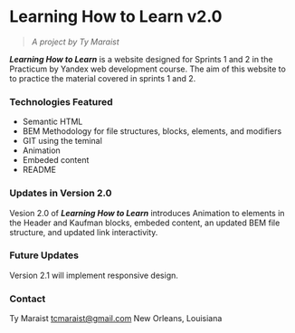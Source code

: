 # Learning How to Learn v2.0

> _A project by Ty Maraist_

**_Learning How to Learn_** is a website designed for Sprints 1 and 2 in the Practicum by Yandex web development course. The aim of this website to to practice the material covered in sprints 1 and 2.

### Technologies Featured

- Semantic HTML
- BEM Methodology for file structures, blocks, elements, and modifiers
- GIT using the teminal
- Animation
- Embeded content
- README

### Updates in Version 2.0

Vesion 2.0 of **_Learning How to Learn_** introduces Animation to elements in the Header and Kaufman blocks, embeded content, an updated BEM file structure, and updated link interactivity.

### Future Updates

Version 2.1 will implement responsive design.

### Contact

Ty Maraist
tcmaraist@gmail.com
New Orleans, Louisiana
